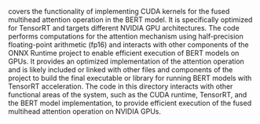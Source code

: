 covers the functionality of implementing CUDA kernels for the fused multihead attention operation in the BERT model. It is specifically optimized for TensorRT and targets different NVIDIA GPU architectures. The code performs computations for the attention mechanism using half-precision floating-point arithmetic (fp16) and interacts with other components of the ONNX Runtime project to enable efficient execution of BERT models on GPUs. It provides an optimized implementation of the attention operation and is likely included or linked with other files and components of the project to build the final executable or library for running BERT models with TensorRT acceleration. The code in this directory interacts with other functional areas of the system, such as the CUDA runtime, TensorRT, and the BERT model implementation, to provide efficient execution of the fused multihead attention operation on NVIDIA GPUs.